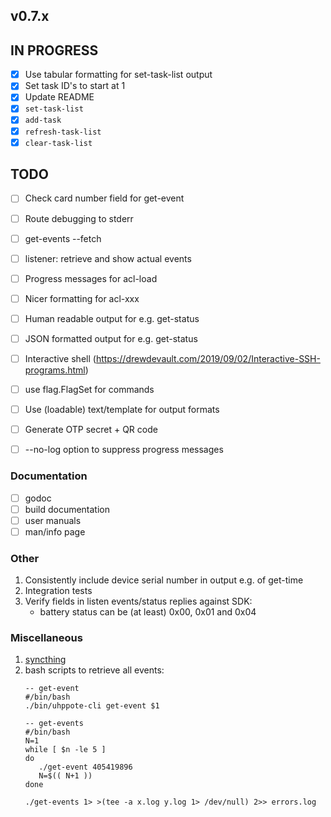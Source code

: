 ## v0.7.x

## IN PROGRESS

- [x] Use tabular formatting for set-task-list output
- [x] Set task ID's to start at 1
- [x] Update README
- [x] `set-task-list`
- [x] `add-task`
- [x] `refresh-task-list`
- [x] `clear-task-list`

## TODO

- [ ] Check card number field for get-event
- [ ] Route debugging to stderr
- [ ] get-events --fetch
- [ ] listener: retrieve and show actual events

- [ ] Progress messages for acl-load
- [ ] Nicer formatting for acl-xxx
- [ ] Human readable output for e.g. get-status
- [ ] JSON formatted output for e.g. get-status
- [ ] Interactive shell (https://drewdevault.com/2019/09/02/Interactive-SSH-programs.html)
- [ ] use flag.FlagSet for commands
- [ ] Use (loadable) text/template for output formats
- [ ] Generate OTP secret + QR code
- [ ] --no-log option to suppress progress messages

### Documentation

- [ ] godoc
- [ ] build documentation
- [ ] user manuals
- [ ] man/info page

### Other

1.  Consistently include device serial number in output e.g. of get-time
2.  Integration tests
3.  Verify fields in listen events/status replies against SDK:
    - battery status can be (at least) 0x00, 0x01 and 0x04

### Miscellaneous

1. [syncthing](https://tonsky.me/blog/syncthing/?utm_source=hackerbits.com&utm_medium=email&utm_campaign=issue54)
2. bash scripts to retrieve all events:
   ```
   -- get-event
   #/bin/bash
   ./bin/uhppote-cli get-event $1

   -- get-events
   #/bin/bash
   N=1
   while [ $n -le 5 ]
   do
      ./get-event 405419896
      N=$(( N+1 ))
   done

   ./get-events 1> >(tee -a x.log y.log 1> /dev/null) 2>> errors.log
   ```
